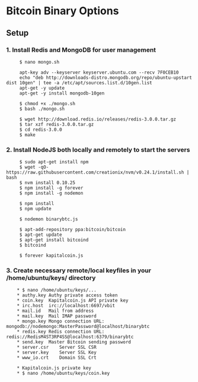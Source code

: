 # Bitcoin Binary Options

## Setup

### 1. Install Redis and MongoDB for user management
```
     $ nano mongo.sh

     apt-key adv --keyserver keyserver.ubuntu.com --recv 7F0CEB10
     echo "deb http://downloads-distro.mongodb.org/repo/ubuntu-upstart dist 10gen" | tee -a /etc/apt/sources.list.d/10gen.list
     apt-get -y update
     apt-get -y install mongodb-10gen

     $ chmod +x ./mongo.sh
     $ bash ./mongo.sh

     $ wget http://download.redis.io/releases/redis-3.0.0.tar.gz
     $ tar xzf redis-3.0.0.tar.gz
     $ cd redis-3.0.0
     $ make
```
### 2. Install NodeJS both locally and remotely to start the servers
```
     $ sudo apt-get install npm
     $ wget -qO- https://raw.githubusercontent.com/creationix/nvm/v0.24.1/install.sh | bash
     $ nvm install 0.10.25
     $ npm install -g forever
     $ npm install -g nodemon

     $ npm install
     $ npm update
     
     $ nodemon binarybtc.js

     $ apt-add-repository ppa:bitcoin/bitcoin
     $ apt-get update
     $ apt-get install bitcoind
     $ bitcoind
    
     $ forever kapitalcoin.js
```    
### 3. Create necessary remote/local keyfiles in your /home/ubuntu/keys/ directory 
```
    * $ nano /home/ubuntu/keys/...
    * authy.key	Authy private access token
    * coin.key	Kapitalcoin.js API private key
    * irc.host	irc://localhost:6697/vbit
    * mail.id	Mail from address
    * mail.key	Mail IMAP password
    * mongo.key	Mongo connection URL: mongodb://nodemongo:MasterPassword@localhost/binarybtc
    * redis.key	Redis connection URL: redis://RedisM4ST3RP4SS@localhost:6379/binarybtc
    * send.key	Master Bitcoin sending password
    * server.csr	Server SSL CSR
    * server.key	Server SSL Key
    * www_io.crt	Domain SSL Crt

    * Kapitalcoin.js private key
    * $ nano /home/ubuntu/keys/coin.key
```
